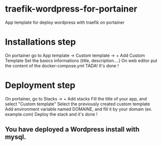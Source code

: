 # traefik-wordpress-for-portainer
App template for deploy wordpress with traefik on portainer

# Installations step

On portainer go to App template -> Custom template -> + Add Custom Template
Set the basics informations (title, description....)
On web editor put the content of the docker-compose.yml
TADA! It's done ! 

# Deployment step

On portainer, go to Stacks -> + Add stacks
Fill the title of your app, and select "Custom template"
Select the previously created custom template
Add environment variable named DOMAINE, and fill it by your domain (ex. example.com)
Deploy the stack and it's done ! 

## You have deployed a Wordpress install with mysql.

